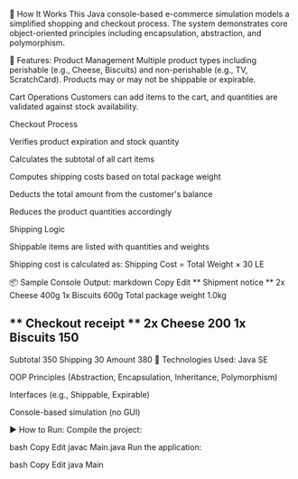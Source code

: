 🚀 How It Works
This Java console-based e-commerce simulation models a simplified shopping and checkout process. The system demonstrates core object-oriented principles including encapsulation, abstraction, and polymorphism.

🛒 Features:
Product Management
Multiple product types including perishable (e.g., Cheese, Biscuits) and non-perishable (e.g., TV, ScratchCard).
Products may or may not be shippable or expirable.

Cart Operations
Customers can add items to the cart, and quantities are validated against stock availability.

Checkout Process

Verifies product expiration and stock quantity

Calculates the subtotal of all cart items

Computes shipping costs based on total package weight

Deducts the total amount from the customer's balance

Reduces the product quantities accordingly

Shipping Logic

Shippable items are listed with quantities and weights

Shipping cost is calculated as:
Shipping Cost = Total Weight × 30 LE

📦 Sample Console Output:
markdown
Copy
Edit
** Shipment notice **
2x Cheese        400g
1x Biscuits      600g
Total package weight 1.0kg

** Checkout receipt **
2x Cheese         200
1x Biscuits       150
----------------------
Subtotal          350
Shipping           30
Amount            380
🧪 Technologies Used:
Java SE

OOP Principles (Abstraction, Encapsulation, Inheritance, Polymorphism)

Interfaces (e.g., Shippable, Expirable)

Console-based simulation (no GUI)

▶️ How to Run:
Compile the project:

bash
Copy
Edit
javac Main.java
Run the application:

bash
Copy
Edit
java Main
